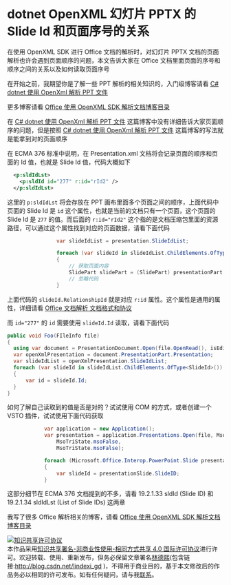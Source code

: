 
# dotnet OpenXML 幻灯片 PPTX 的 Slide Id 和页面序号的关系

在使用 OpenXML SDK 进行 Office 文档的解析时，对幻灯片 PPTX 文档的页面解析也许会遇到页面顺序的问题，本文告诉大家在 Office 文档里面页面的序号和顺序之间的关系以及如何读取页面序号

<!--more-->



<!-- 发布 -->

在开始之前，我期望你是了解一些 PPT 解析的相关知识的，入门级博客请看 [C# dotnet 使用 OpenXml 解析 PPT 文件](https://blog.lindexi.com/post/C-dotnet-%E4%BD%BF%E7%94%A8-OpenXml-%E8%A7%A3%E6%9E%90-PPT-%E6%96%87%E4%BB%B6.html)

更多博客请看 [Office 使用 OpenXML SDK 解析文档博客目录](https://blog.lindexi.com/post/Office-%E4%BD%BF%E7%94%A8-OpenXML-SDK-%E8%A7%A3%E6%9E%90%E6%96%87%E6%A1%A3%E5%8D%9A%E5%AE%A2%E7%9B%AE%E5%BD%95.html )

在 [C# dotnet 使用 OpenXml 解析 PPT 文件](https://blog.lindexi.com/post/C-dotnet-%E4%BD%BF%E7%94%A8-OpenXml-%E8%A7%A3%E6%9E%90-PPT-%E6%96%87%E4%BB%B6.html) 这篇博客中没有详细告诉大家页面顺序的问题，但是按照 [C# dotnet 使用 OpenXml 解析 PPT 文件](https://blog.lindexi.com/post/C-dotnet-%E4%BD%BF%E7%94%A8-OpenXml-%E8%A7%A3%E6%9E%90-PPT-%E6%96%87%E4%BB%B6.html) 这篇博客的写法就是能拿到对的页面顺序

在 ECMA 376 标准中说明，在 Presentation.xml 文档将会记录页面的顺序和页面的 Id 值，也就是 Slide Id 值，代码大概如下

```xml
  <p:sldIdLst>
    <p:sldId id="277" r:id="rId2" />
  </p:sldIdLst>
```

这里的 `p:sldIdLst` 将会存放在 PPT 画布里面多个页面之间的顺序，上面代码中页面的 Slide Id 是 `id` 这个属性，也就是当前的文档只有一个页面，这个页面的 Slide Id 是 `277` 的值。而后面的 `r:id="rId2"` 这个指的是文档压缩包里面的资源路径，可以通过这个属性找到对应的页面数据，请看下面代码

```csharp
                var slideIdList = presentation.SlideIdList;

                foreach (var slideId in slideIdList.ChildElements.OfType<SlideId>())
                {
                    // 获取页面内容
                    SlidePart slidePart = (SlidePart) presentationPart.GetPartById(slideId.RelationshipId);
                    // 忽略代码
                }
```

上面代码的 `slideId.RelationshipId` 就是对应 `r:id` 属性。这个属性是通用的属性，详细请看 [Office 文档解析 文档格式和协议](https://blog.lindexi.com/post/Office-%E6%96%87%E6%A1%A3%E8%A7%A3%E6%9E%90-%E6%96%87%E6%A1%A3%E6%A0%BC%E5%BC%8F%E5%92%8C%E5%8D%8F%E8%AE%AE.html )

而 `id="277"` 的 `id` 需要使用 `slideId.Id` 读取，请看下面代码

```csharp
public void Foo(FIleInfo file)
{
  using var document = PresentationDocument.Open(file.OpenRead(), isEditable: false);
  var openXmlPresentation = document.PresentationPart.Presentation;
  var slideIdList = openXmlPresentation.SlideIdList;
  foreach (var slideId in slideIdList.ChildElements.OfType<SlideId>())
  {
      var id = slideId.Id;
  }
}
```

如何了解自己读取到的值是否是对的？试试使用 COM 的方式，或者创建一个 VSTO 插件，试试使用下面代码获取

```csharp
            var application = new Application();
            var presentation = application.Presentations.Open(file, MsoTriState.msoTrue,
                MsoTriState.msoFalse,
                MsoTriState.msoFalse);

            foreach (Microsoft.Office.Interop.PowerPoint.Slide presentationSlide in presentation.Slides)
            {
                var slideId = presentationSlide.SlideID;
            }
```

这部分细节在 ECMA 376 文档提到的不多，请看 19.2.1.33 sldId (Slide ID)  和 19.2.1.34 sldIdLst (List of Slide IDs)  这两章


我写了很多 Office 解析相关的博客，请看 [Office 使用 OpenXML SDK 解析文档博客目录](https://blog.lindexi.com/post/Office-%E4%BD%BF%E7%94%A8-OpenXML-SDK-%E8%A7%A3%E6%9E%90%E6%96%87%E6%A1%A3%E5%8D%9A%E5%AE%A2%E7%9B%AE%E5%BD%95.html )





<a rel="license" href="http://creativecommons.org/licenses/by-nc-sa/4.0/"><img alt="知识共享许可协议" style="border-width:0" src="https://licensebuttons.net/l/by-nc-sa/4.0/88x31.png" /></a><br />本作品采用<a rel="license" href="http://creativecommons.org/licenses/by-nc-sa/4.0/">知识共享署名-非商业性使用-相同方式共享 4.0 国际许可协议</a>进行许可。欢迎转载、使用、重新发布，但务必保留文章署名[林德熙](http://blog.csdn.net/lindexi_gd)(包含链接:http://blog.csdn.net/lindexi_gd )，不得用于商业目的，基于本文修改后的作品务必以相同的许可发布。如有任何疑问，请与我[联系](mailto:lindexi_gd@163.com)。